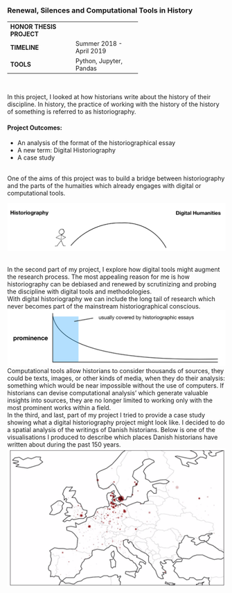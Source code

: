 ### Renewal, Silences and Computational Tools in History

<table style="width:60%">
  <tr>
    <td><b>HONOR THESIS PROJECT</b></td>
  </tr>
  <tr>
    <td><b>TIMELINE</b></td>
    <td>Summer 2018 - April 2019</td>
  </tr>
  <tr>
    <td><b>TOOLS</b></td>
    <td>Python, Jupyter, Pandas</td>
  </tr>
</table> <br>

In this project, I looked at how historians write about the history of their discipline. In history, the practice of working with the history of the history of something is referred to as historiography. 
<br>
#### Project Outcomes:

- An analysis of the format of the historiographical essay
- A new term: Digital Historiography
- A case study

<br>One of the aims of this project was to build a bridge between historiography and the parts of the humaities which already engages with digital or computational tools. <br>

![](img/digital_humanities.png)

<br>In the second part of my project, I explore how digital tools might augment the research process. The most appealing reason for me is how historiography can be debiased and renewed by scrutinizing and probing the discipline with digital tools and methodologies.<br>
With digital historiography we can include the long tail of research which never becomes part of the mainstream historiographical conscious.<br>
![](img/prominence.png)
<br>Computational tools allow historians to consider thousands of sources, they could be texts, images, or other kinds of media, when they do their analysis: something which would be near impossible without the use of computers. If historians can devise computational analysis’ which generate valuable insights into sources, they are no longer limited to working only with the most prominent works within a field.
<br>In the third, and last, part of my project I tried to provide a case study showing what a digital historiography project might look like. I decided to do a spatial analysis of the writings of Danish historians. Below is one of the visualisations I produced to describe which places Danish historians have written about during the past 150 years.<br>
![](img/history.png)